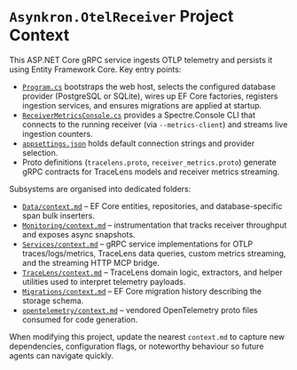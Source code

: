 # `Asynkron.OtelReceiver` Project Context

This ASP.NET Core gRPC service ingests OTLP telemetry and persists it using Entity Framework Core. Key entry points:

- [`Program.cs`](Program.cs) bootstraps the web host, selects the configured database provider (PostgreSQL or SQLite), wires up EF Core factories, registers ingestion services, and ensures migrations are applied at startup.
- [`ReceiverMetricsConsole.cs`](ReceiverMetricsConsole.cs) provides a Spectre.Console CLI that connects to the running receiver (via `--metrics-client`) and streams live ingestion counters.
- [`appsettings.json`](appsettings.json) holds default connection strings and provider selection.
- Proto definitions (`tracelens.proto`, `receiver_metrics.proto`) generate gRPC contracts for TraceLens models and receiver metrics streaming.

Subsystems are organised into dedicated folders:

- [`Data/context.md`](Data/context.md) – EF Core entities, repositories, and database-specific span bulk inserters.
- [`Monitoring/context.md`](Monitoring/context.md) – instrumentation that tracks receiver throughput and exposes async snapshots.
- [`Services/context.md`](Services/context.md) – gRPC service implementations for OTLP traces/logs/metrics, TraceLens data queries, custom metrics streaming, and the streaming HTTP MCP bridge.
- [`TraceLens/context.md`](TraceLens/context.md) – TraceLens domain logic, extractors, and helper utilities used to interpret telemetry payloads.
- [`Migrations/context.md`](Migrations/context.md) – EF Core migration history describing the storage schema.
- [`opentelemetry/context.md`](opentelemetry/context.md) – vendored OpenTelemetry proto files consumed for code generation.

When modifying this project, update the nearest `context.md` to capture new dependencies, configuration flags, or noteworthy behaviour so future agents can navigate quickly.
